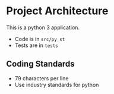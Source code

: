 # Project Architecture

This is a python 3 application.

- Code is in `src/py_st`
- Tests are in `tests`

## Coding Standards

- 79 characters per line
- Use industry standards for python
